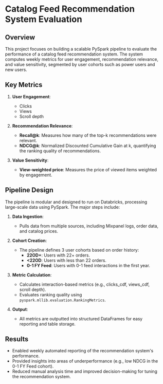 # Catalog Feed Recommendation System Evaluation

## Overview
This project focuses on building a scalable PySpark pipeline to evaluate the performance of a catalog feed recommendation system. The system computes weekly metrics for user engagement, recommendation relevance, and value sensitivity, segmented by user cohorts such as power users and new users.

## Key Metrics
1. **User Engagement**:
   - Clicks
   - Views
   - Scroll depth

2. **Recommendation Relevance**:
   - **Recall@k**: Measures how many of the top-k recommendations were relevant.
   - **NDCG@k**: Normalized Discounted Cumulative Gain at k, quantifying the ranking quality of recommendations.

3. **Value Sensitivity**:
   - **View-weighted price**: Measures the price of viewed items weighted by engagement.

## Pipeline Design

The pipeline is modular and designed to run on Databricks, processing large-scale data using PySpark. The major steps include:

1. **Data Ingestion**:
   - Pulls data from multiple sources, including Mixpanel logs, order data, and catalog prices.

2. **Cohort Creation**:
   - The pipeline defines 3 user cohorts based on order history:
     - **22OD+**: Users with 22+ orders.
     - **<22OD**: Users with less than 22 orders.
     - **0-1 FY Feed**: Users with 0-1 feed interactions in the first year.

3. **Metric Calculation**:
   - Calculates interaction-based metrics (e.g., clicks_cdf, views_cdf, scroll depth).
   - Evaluates ranking quality using `pyspark.mllib.evaluation.RankingMetrics`.

4. **Output**:
   - All metrics are outputted into structured DataFrames for easy reporting and table storage.

## Results
- Enabled weekly automated reporting of the recommendation system's performance.
- Provided insights into areas of underperformance (e.g., low NDCG in the 0-1 FY Feed cohort).
- Reduced manual analysis time and improved decision-making for tuning the recommendation system.

